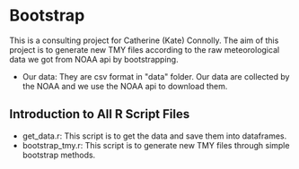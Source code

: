 # Bootstrap
This is a consulting project for Catherine (Kate) Connolly. The aim of this project is to generate new TMY files according to the raw meteorological data we got from NOAA api by bootstrapping.

- Our data: They are csv format in "data" folder. Our data are collected by the NOAA and we use the NOAA api to download them.

## Introduction to All R Script Files
- get_data.r: This script is to get the data and save them into dataframes.
- bootstrap_tmy.r: This script is to generate new TMY files through simple bootstrap methods.
